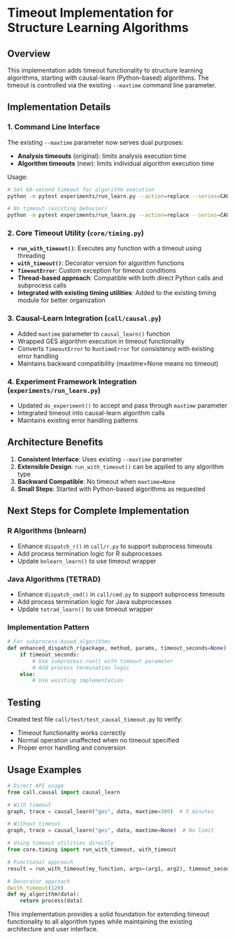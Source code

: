 # Timeout Implementation for Structure Learning Algorithms

## Overview

This implementation adds timeout functionality to structure learning algorithms, starting with causal-learn (Python-based) algorithms. The timeout is controlled via the existing `--maxtime` command line parameter.

## Implementation Details

### 1. Command Line Interface

The existing `--maxtime` parameter now serves dual purposes:
- **Analysis timeouts** (original): limits analysis execution time  
- **Algorithm timeouts** (new): limits individual algorithm execution time

Usage:
```bash
# Set 60-second timeout for algorithm execution
python -m pytest experiments/run_learn.py --action=replace --series=CAUSAL_DEF --networks=abc --N=100 --maxtime=60

# No timeout (existing behavior)
python -m pytest experiments/run_learn.py --action=replace --series=CAUSAL_DEF --networks=abc --N=100
```

### 2. Core Timeout Utility (`core/timing.py`)

- **`run_with_timeout()`**: Executes any function with a timeout using threading
- **`with_timeout()`**: Decorator version for algorithm functions
- **`TimeoutError`**: Custom exception for timeout conditions
- **Thread-based approach**: Compatible with both direct Python calls and subprocess calls
- **Integrated with existing timing utilities**: Added to the existing timing module for better organization

### 3. Causal-Learn Integration (`call/causal.py`)

- Added `maxtime` parameter to `causal_learn()` function
- Wrapped GES algorithm execution in timeout functionality
- Converts `TimeoutError` to `RuntimeError` for consistency with existing error handling
- Maintains backward compatibility (maxtime=None means no timeout)

### 4. Experiment Framework Integration (`experiments/run_learn.py`)

- Updated `do_experiment()` to accept and pass through `maxtime` parameter
- Integrated timeout into causal-learn algorithm calls
- Maintains existing error handling patterns

## Architecture Benefits

1. **Consistent Interface**: Uses existing `--maxtime` parameter
2. **Extensible Design**: `run_with_timeout()` can be applied to any algorithm type
3. **Backward Compatible**: No timeout when `maxtime=None`
4. **Small Steps**: Started with Python-based algorithms as requested

## Next Steps for Complete Implementation

### R Algorithms (bnlearn)
- Enhance `dispatch_r()` in `call/r.py` to support subprocess timeouts
- Add process termination logic for R subprocesses
- Update `bnlearn_learn()` to use timeout wrapper

### Java Algorithms (TETRAD)  
- Enhance `dispatch_cmd()` in `call/cmd.py` to support subprocess timeouts
- Add process termination logic for Java subprocesses
- Update `tetrad_learn()` to use timeout wrapper

### Implementation Pattern
```python
# For subprocess-based algorithms
def enhanced_dispatch_r(package, method, params, timeout_seconds=None):
    if timeout_seconds:
        # Use subprocess.run() with timeout parameter
        # Add process termination logic
    else:
        # Use existing implementation
```

## Testing

Created test file `call/test/test_causal_timeout.py` to verify:
- Timeout functionality works correctly
- Normal operation unaffected when no timeout specified
- Proper error handling and conversion

## Usage Examples

```python
# Direct API usage
from call.causal import causal_learn

# With timeout
graph, trace = causal_learn("ges", data, maxtime=300)  # 5 minutes

# Without timeout  
graph, trace = causal_learn("ges", data, maxtime=None)  # No limit

# Using timeout utilities directly
from core.timing import run_with_timeout, with_timeout

# Functional approach
result = run_with_timeout(my_function, args=(arg1, arg2), timeout_seconds=60)

# Decorator approach
@with_timeout(120)
def my_algorithm(data):
    return process(data)
```

This implementation provides a solid foundation for extending timeout functionality to all algorithm types while maintaining the existing architecture and user interface.
